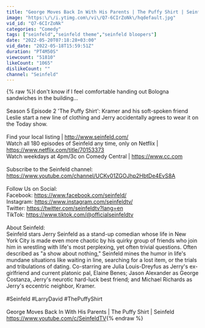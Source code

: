 ```yaml
---
title: "George Moves Back In With His Parents | The Puffy Shirt | Seinfeld"
image: "https:\/\/i.ytimg.com\/vi\/Q7-6CIrZoNk\/hqdefault.jpg"
vid_id: "Q7-6CIrZoNk"
categories: "Comedy"
tags: ["seinfeld","seinfeld theme","seinfeld bloopers"]
date: "2022-05-20T07:18:28+03:00"
vid_date: "2022-05-18T15:59:51Z"
duration: "PT4M50S"
viewcount: "51810"
likeCount: "1065"
dislikeCount: ""
channel: "Seinfeld"
---
```

{% raw %}I don't know if I feel comfortable handing out Bologna sandwiches in the building...<br /><br />Season 5 Episode 2 'The Puffy Shirt': Kramer and his soft-spoken friend Leslie start a new line of clothing and Jerry accidentally agrees to wear it on the Today show.<br /><br />Find your local listing |  <a rel="nofollow" target="blank" href="http://www.seinfeld.com/">http://www.seinfeld.com/</a><br />Watch all 180 episodes of Seinfeld any time, only on Netflix | <a rel="nofollow" target="blank" href="https://www.netflix.com/title/70153373">https://www.netflix.com/title/70153373</a><br />Watch weekdays at 4pm/3c on Comedy Central | <a rel="nofollow" target="blank" href="https://www.cc.com">https://www.cc.com</a><br /><br />Subscribe to the Seinfeld channel: <a rel="nofollow" target="blank" href="https://www.youtube.com/channel/UCKv01ZGOJhp2HbtDe4EvS8A">https://www.youtube.com/channel/UCKv01ZGOJhp2HbtDe4EvS8A</a> <br /><br />Follow Us on Social:<br />Facebook: <a rel="nofollow" target="blank" href="https://www.facebook.com/seinfeld/">https://www.facebook.com/seinfeld/</a><br />Instagram: <a rel="nofollow" target="blank" href="https://www.instagram.com/seinfeldtv/">https://www.instagram.com/seinfeldtv/</a><br />Twitter: <a rel="nofollow" target="blank" href="https://twitter.com/seinfeldtv?lang=en">https://twitter.com/seinfeldtv?lang=en</a><br />TikTok: <a rel="nofollow" target="blank" href="https://www.tiktok.com/@officialseinfeldtv">https://www.tiktok.com/@officialseinfeldtv</a><br /><br />About Seinfeld: <br />Seinfeld stars Jerry Seinfeld as a stand-up comedian whose life in New York City is made even more chaotic by his quirky group of friends who join him in wrestling with life's most perplexing, yet often trivial questions. Often described as &quot;a show about nothing,&quot; Seinfeld mines the humor in life's mundane situations like waiting in line, searching for a lost item, or the trials and tribulations of dating. Co-starring are Julia Louis-Dreyfus as Jerry's ex-girlfriend and current platonic pal, Elaine Benes; Jason Alexander as George Costanza, Jerry's neurotic hard-luck best friend; and Michael Richards as Jerry's eccentric neighbor, Kramer.<br /><br />#Seinfeld #LarryDavid #ThePuffyShirt<br /><br />George Moves Back In With His Parents | The Puffy Shirt | Seinfeld<br /><a rel="nofollow" target="blank" href="https://www.youtube.com/c/SeinfeldTV">https://www.youtube.com/c/SeinfeldTV</a>{% endraw %}

